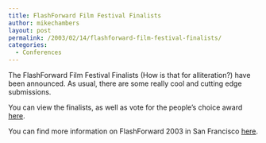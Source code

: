 ```yaml
---
title: FlashForward Film Festival Finalists
author: mikechambers
layout: post
permalink: /2003/02/14/flashforward-film-festival-finalists/
categories:
  - Conferences
---
```



The FlashForward Film Festival Finalists (How is that for alliteration?) have been announced. As usual, there are some really cool and cutting edge submissions.

You can view the finalists, as well as vote for the people&#8217;s choice award [here][1].

You can find more information on FlashForward 2003 in San Francisco [here][2].

 [1]: http://www.flashforward2003.com/sf/films/votepage.html
 [2]: http://www.flashforward2003.com/
